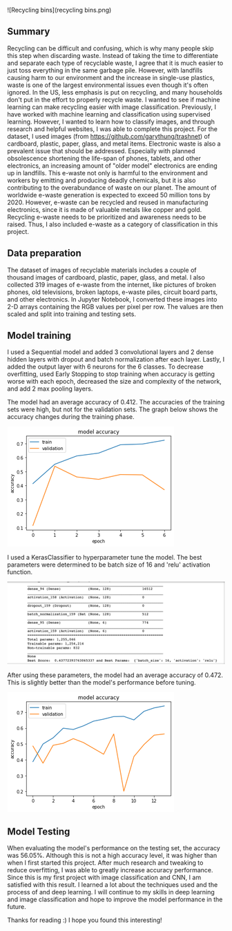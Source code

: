 ![Recycling bins](recycling bins.png)

## Summary
Recycling can be difficult and confusing, which is why many people skip this step when discarding waste. Instead of taking the time to differentiate and separate each type of recyclable waste, I agree that it is much easier to just toss everything in the same garbage pile. However, with landfills causing harm to our environment and the increase in single-use plastics, waste is one of the largest environmental issues even though it's often ignored. In the US, less emphasis is put on recycling, and many households don't put in the effort to properly recycle waste. I wanted to see if machine learning can make recycling easier with image classification. Previously, I have worked with machine learning and classification using supervised learning. However, I wanted to learn how to classify images, and through research and helpful websites, I was able to complete this project. For the dataset, I used images (from https://github.com/garythung/trashnet) of cardboard, plastic, paper, glass, and metal items. 
Electronic waste is also a prevalent issue that should be addressed. Especially with planned obsolescence shortening the life-span of phones, tablets, and other electronics, an increasing amount of "older model" electronics are ending up in landfills. This e-waste not only is harmful to the environment and workers by emitting and producing deadly chemicals, but it is also contributing to the overabundance of waste on our planet. The amount of worldwide e-waste generation is expected to exceed 50 million tons by 2020. However, e-waste can be recycled and reused in manufacturing electronics, since it is made of valuable metals like copper and gold. Recycling e-waste needs to be prioritized and awareness needs to be raised. Thus, I also included e-waste as a category of classification in this project.

## Data preparation
The dataset of images of recyclable materials includes a couple of thousand images of cardboard, plastic, paper, glass, and metal. I also collected 319 images of e-waste from the internet, like pictures of broken phones, old televisions, broken laptops, e-waste piles, circuit board parts, and other electronics. In Jupyter Notebook, I converted these images into 2-D arrays containing the RGB values per pixel per row. The values are then scaled and split into training and testing sets.

## Model training
I used a Sequential model and added 3 convolutional layers and 2 dense hidden layers with dropout and batch normalization after each layer. Lastly, I added the output layer with 6 neurons for the 6 classes. To decrease overfitting, used Early Stopping to stop training when accuracy is getting worse with each epoch, decreased the size and complexity of the network, and add 2 max pooling layers. 

The model had an average accuracy of 0.412. The accuracies of the training sets were high, but not for the validation sets.
The graph below shows the accuracy changes during the training phase.

![Model accuracy graph](model.png)

I used a KerasClassifier to hyperparameter tune the model. The best parameters were determined to be batch size of 16 and 'relu' activation function.
 
![Hyperparameter tuning best parameters](hyperparameter%20tuning%20results.png)

After using these parameters, the model had an average accuracy of 0.472. This is slightly better than the model's performance before tuning.

![Tuned model accuracy graph](tuned%20model.png)

## Model Testing
When evaluating the model's performance on the testing set, the accuracy was 56.05%. 
Although this is not a high accuracy level, it was higher than when I first started this project. After much research and tweaking to reduce overfitting, I was able to greatly increase accuracy performance. Since this is my first project with image classification and CNN, I am satisfied with this result. I learned a lot about the techniques used and the process of and deep learning. I will continue to my skills in deep learning and image classification and hope to improve the model performance in the future.

Thanks for reading :) I hope you found this interesting!

